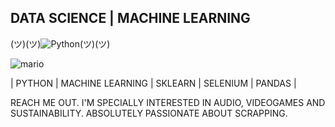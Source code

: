 
## DATA SCIENCE | MACHINE LEARNING 




(ツ)(ツ)![Python](https://user-images.githubusercontent.com/74038190/212257472-08e52665-c503-4bd9-aa20-f5a4dae769b5.gif)(ツ)(ツ)



![mario](https://user-images.githubusercontent.com/74038190/225813708-98b745f2-7d22-48cf-9150-083f1b00d6c9.gif)


| PYTHON | MACHINE LEARNING | SKLEARN | SELENIUM | PANDAS | 

REACH ME OUT. I'M SPECIALLY INTERESTED IN AUDIO, VIDEOGAMES AND SUSTAINABILITY. 
ABSOLUTELY PASSIONATE ABOUT SCRAPPING.


<!---
Alfonso-wav/Alfonso-wav is a ✨ special ✨ repository because its `README.md` (this file) appears on your GitHub profile.
You can click the Preview link to take a look at your changes.
--->
